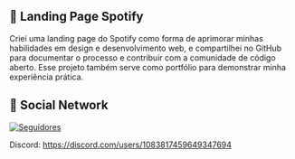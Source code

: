## 🌿 Landing Page Spotify

Criei uma landing page do Spotify como forma de aprimorar minhas habilidades em design e desenvolvimento web, e compartilhei no GitHub para documentar o processo e contribuir com a comunidade de código aberto. Esse projeto também serve como portfólio para demonstrar minha experiência prática.

## 👥 Social Network

<a href="https://instagram.com/022.marquess" target="_blank"><img alt="Seguidores" title="Me siga no Instagram" src="https://img.shields.io/badge/-Instagram-%23E4405F?style=for-the-badge&logo=instagram&logoColor=white" target="_blank"></a>

Discord: https://discord.com/users/1083817459649347694
